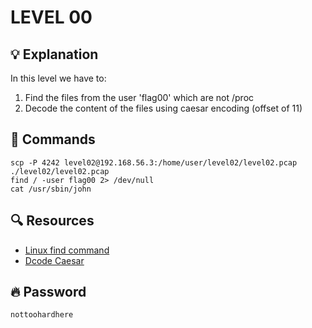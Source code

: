 # LEVEL 00

## 💡 Explanation

In this level we have to:
1. Find the files from the user 'flag00' which are not /proc
2. Decode the content of the files using caesar encoding (offset of 11)

## 👾 Commands

```
scp -P 4242 level02@192.168.56.3:/home/user/level02/level02.pcap ./level02/level02.pcap
find / -user flag00 2> /dev/null
cat /usr/sbin/john
```

## 🔍 Resources

- [Linux find command](https://linux.die.net/man/1/find)
- [Dcode Caesar](https://www.dcode.fr/chiffre-cesar)

## 🔥 Password
`nottoohardhere`
